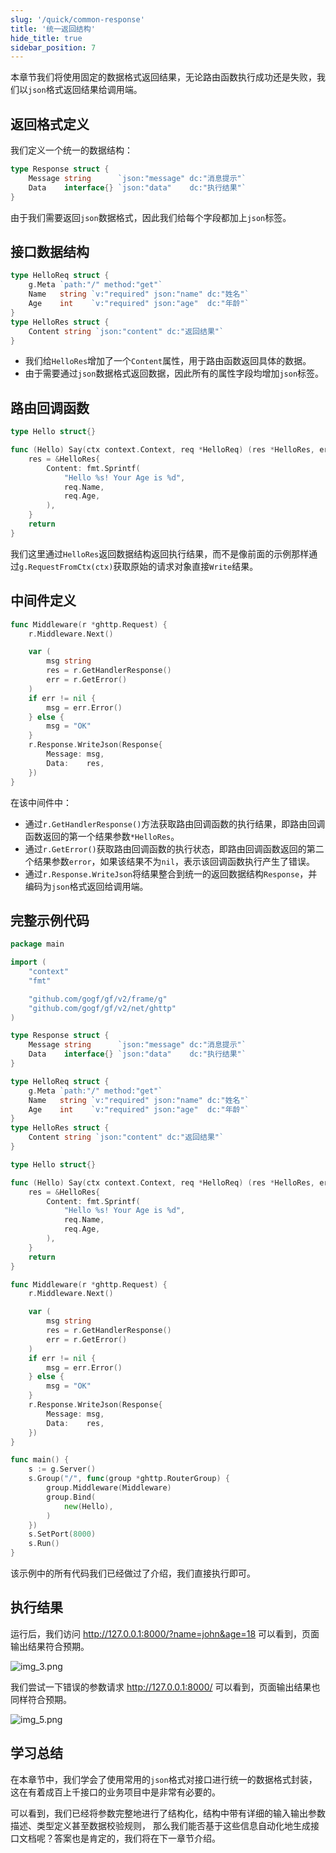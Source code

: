 ```yaml
---
slug: '/quick/common-response'
title: '统一返回结构'
hide_title: true
sidebar_position: 7
---
```


本章节我们将使用固定的数据格式返回结果，无论路由函数执行成功还是失败，我们以`json`格式返回结果给调用端。

## 返回格式定义

我们定义一个统一的数据结构：
```go
type Response struct {
    Message string      `json:"message" dc:"消息提示"`
    Data    interface{} `json:"data"    dc:"执行结果"`
}
```
由于我们需要返回`json`数据格式，因此我们给每个字段都加上`json`标签。


## 接口数据结构
```go
type HelloReq struct {
    g.Meta `path:"/" method:"get"`
    Name   string `v:"required" json:"name" dc:"姓名"`
    Age    int    `v:"required" json:"age"  dc:"年龄"`
}
type HelloRes struct {
    Content string `json:"content" dc:"返回结果"`
}
```
- 我们给`HelloRes`增加了一个`Content`属性，用于路由函数返回具体的数据。
- 由于需要通过`json`数据格式返回数据，因此所有的属性字段均增加`json`标签。

## 路由回调函数
```go
type Hello struct{}

func (Hello) Say(ctx context.Context, req *HelloReq) (res *HelloRes, err error) {
    res = &HelloRes{
        Content: fmt.Sprintf(
            "Hello %s! Your Age is %d",
            req.Name,
            req.Age,
        ),
    }
    return
}
```
我们这里通过`HelloRes`返回数据结构返回执行结果，而不是像前面的示例那样通过`g.RequestFromCtx(ctx)`获取原始的请求对象直接`Write`结果。


## 中间件定义

```go
func Middleware(r *ghttp.Request) {
    r.Middleware.Next()

    var (
        msg string
        res = r.GetHandlerResponse()
        err = r.GetError()
    )
    if err != nil {
        msg = err.Error()
    } else {
        msg = "OK"
    }
    r.Response.WriteJson(Response{
        Message: msg,
        Data:    res,
    })
}
```
在该中间件中：
- 通过`r.GetHandlerResponse()`方法获取路由回调函数的执行结果，即路由回调函数返回的第一个结果参数`*HelloRes`。
- 通过`r.GetError()`获取路由回调函数的执行状态，即路由回调函数返回的第二个结果参数`error`，如果该结果不为`nil`，表示该回调函数执行产生了错误。
- 通过`r.Response.WriteJson`将结果整合到统一的返回数据结构`Response`，并编码为`json`格式返回给调用端。

## 完整示例代码

```go title="main.go"
package main

import (
    "context"
    "fmt"

    "github.com/gogf/gf/v2/frame/g"
    "github.com/gogf/gf/v2/net/ghttp"
)

type Response struct {
    Message string      `json:"message" dc:"消息提示"`
    Data    interface{} `json:"data"    dc:"执行结果"`
}

type HelloReq struct {
    g.Meta `path:"/" method:"get"`
    Name   string `v:"required" json:"name" dc:"姓名"`
    Age    int    `v:"required" json:"age"  dc:"年龄"`
}
type HelloRes struct {
    Content string `json:"content" dc:"返回结果"`
}

type Hello struct{}

func (Hello) Say(ctx context.Context, req *HelloReq) (res *HelloRes, err error) {
    res = &HelloRes{
        Content: fmt.Sprintf(
            "Hello %s! Your Age is %d",
            req.Name,
            req.Age,
        ),
    }
    return
}

func Middleware(r *ghttp.Request) {
    r.Middleware.Next()

    var (
        msg string
        res = r.GetHandlerResponse()
        err = r.GetError()
    )
    if err != nil {
        msg = err.Error()
    } else {
        msg = "OK"
    }
    r.Response.WriteJson(Response{
        Message: msg,
        Data:    res,
    })
}

func main() {
    s := g.Server()
    s.Group("/", func(group *ghttp.RouterGroup) {
        group.Middleware(Middleware)
        group.Bind(
            new(Hello),
        )
    })
    s.SetPort(8000)
    s.Run()
}
```
该示例中的所有代码我们已经做过了介绍，我们直接执行即可。

## 执行结果

运行后，我们访问 http://127.0.0.1:8000/?name=john&age=18 可以看到，页面输出结果符合预期。

![img_3.png](img_3.png)

我们尝试一下错误的参数请求 http://127.0.0.1:8000/ 可以看到，页面输出结果也同样符合预期。

![img_5.png](img_5.png)


## 学习总结

在本章节中，我们学会了使用常用的`json`格式对接口进行统一的数据格式封装，这在有着成百上千接口的业务项目中是非常有必要的。

可以看到，我们已经将参数完整地进行了结构化，结构中带有详细的输入输出参数描述、类型定义甚至数据校验规则，
那么我们能否基于这些信息自动化地生成接口文档呢？答案也是肯定的，我们将在下一章节介绍。














